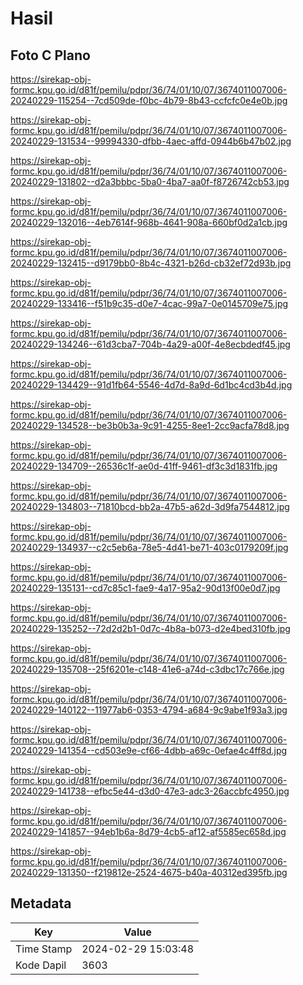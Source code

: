 # Hasil

## Foto C Plano

https://sirekap-obj-formc.kpu.go.id/d81f/pemilu/pdpr/36/74/01/10/07/3674011007006-20240229-115254--7cd509de-f0bc-4b79-8b43-ccfcfc0e4e0b.jpg

https://sirekap-obj-formc.kpu.go.id/d81f/pemilu/pdpr/36/74/01/10/07/3674011007006-20240229-131534--99994330-dfbb-4aec-affd-0944b6b47b02.jpg

https://sirekap-obj-formc.kpu.go.id/d81f/pemilu/pdpr/36/74/01/10/07/3674011007006-20240229-131802--d2a3bbbc-5ba0-4ba7-aa0f-f8726742cb53.jpg

https://sirekap-obj-formc.kpu.go.id/d81f/pemilu/pdpr/36/74/01/10/07/3674011007006-20240229-132016--4eb7614f-968b-4641-908a-660bf0d2a1cb.jpg

https://sirekap-obj-formc.kpu.go.id/d81f/pemilu/pdpr/36/74/01/10/07/3674011007006-20240229-132415--d9179bb0-8b4c-4321-b26d-cb32ef72d93b.jpg

https://sirekap-obj-formc.kpu.go.id/d81f/pemilu/pdpr/36/74/01/10/07/3674011007006-20240229-133416--f51b9c35-d0e7-4cac-99a7-0e0145709e75.jpg

https://sirekap-obj-formc.kpu.go.id/d81f/pemilu/pdpr/36/74/01/10/07/3674011007006-20240229-134246--61d3cba7-704b-4a29-a00f-4e8ecbdedf45.jpg

https://sirekap-obj-formc.kpu.go.id/d81f/pemilu/pdpr/36/74/01/10/07/3674011007006-20240229-134429--91d1fb64-5546-4d7d-8a9d-6d1bc4cd3b4d.jpg

https://sirekap-obj-formc.kpu.go.id/d81f/pemilu/pdpr/36/74/01/10/07/3674011007006-20240229-134528--be3b0b3a-9c91-4255-8ee1-2cc9acfa78d8.jpg

https://sirekap-obj-formc.kpu.go.id/d81f/pemilu/pdpr/36/74/01/10/07/3674011007006-20240229-134709--26536c1f-ae0d-41ff-9461-df3c3d1831fb.jpg

https://sirekap-obj-formc.kpu.go.id/d81f/pemilu/pdpr/36/74/01/10/07/3674011007006-20240229-134803--71810bcd-bb2a-47b5-a62d-3d9fa7544812.jpg

https://sirekap-obj-formc.kpu.go.id/d81f/pemilu/pdpr/36/74/01/10/07/3674011007006-20240229-134937--c2c5eb6a-78e5-4d41-be71-403c0179209f.jpg

https://sirekap-obj-formc.kpu.go.id/d81f/pemilu/pdpr/36/74/01/10/07/3674011007006-20240229-135131--cd7c85c1-fae9-4a17-95a2-90d13f00e0d7.jpg

https://sirekap-obj-formc.kpu.go.id/d81f/pemilu/pdpr/36/74/01/10/07/3674011007006-20240229-135252--72d2d2b1-0d7c-4b8a-b073-d2e4bed310fb.jpg

https://sirekap-obj-formc.kpu.go.id/d81f/pemilu/pdpr/36/74/01/10/07/3674011007006-20240229-135708--25f6201e-c148-41e6-a74d-c3dbc17c766e.jpg

https://sirekap-obj-formc.kpu.go.id/d81f/pemilu/pdpr/36/74/01/10/07/3674011007006-20240229-140122--11977ab6-0353-4794-a684-9c9abe1f93a3.jpg

https://sirekap-obj-formc.kpu.go.id/d81f/pemilu/pdpr/36/74/01/10/07/3674011007006-20240229-141354--cd503e9e-cf66-4dbb-a69c-0efae4c4ff8d.jpg

https://sirekap-obj-formc.kpu.go.id/d81f/pemilu/pdpr/36/74/01/10/07/3674011007006-20240229-141738--efbc5e44-d3d0-47e3-adc3-26accbfc4950.jpg

https://sirekap-obj-formc.kpu.go.id/d81f/pemilu/pdpr/36/74/01/10/07/3674011007006-20240229-141857--94eb1b6a-8d79-4cb5-af12-af5585ec658d.jpg

https://sirekap-obj-formc.kpu.go.id/d81f/pemilu/pdpr/36/74/01/10/07/3674011007006-20240229-131350--f219812e-2524-4675-b40a-40312ed395fb.jpg


## Metadata

| Key        | Value               |
| ---------- | ------------------- |
| Time Stamp | 2024-02-29 15:03:48 |
| Kode Dapil | 3603                |



